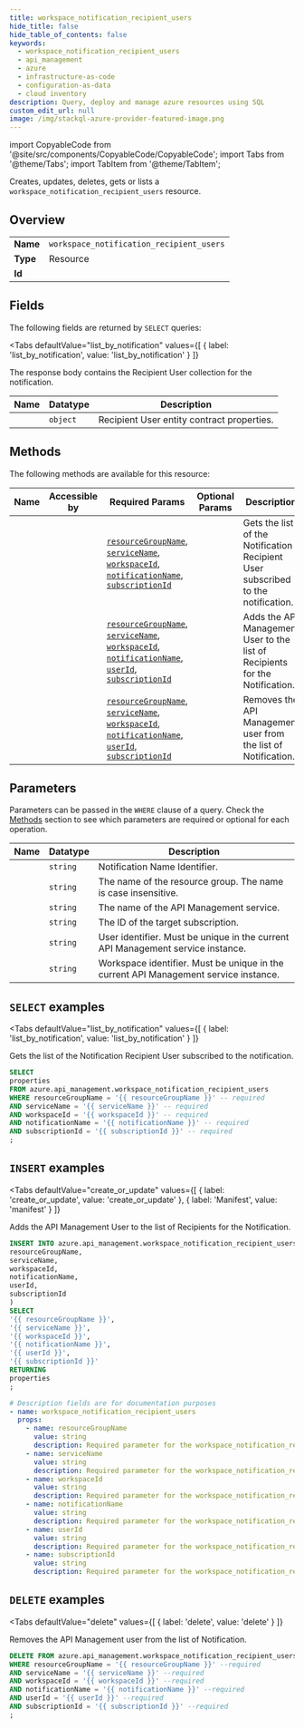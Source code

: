 ```yaml
--- 
title: workspace_notification_recipient_users
hide_title: false
hide_table_of_contents: false
keywords:
  - workspace_notification_recipient_users
  - api_management
  - azure
  - infrastructure-as-code
  - configuration-as-data
  - cloud inventory
description: Query, deploy and manage azure resources using SQL
custom_edit_url: null
image: /img/stackql-azure-provider-featured-image.png
---
```


import CopyableCode from '@site/src/components/CopyableCode/CopyableCode';
import Tabs from '@theme/Tabs';
import TabItem from '@theme/TabItem';

Creates, updates, deletes, gets or lists a <code>workspace_notification_recipient_users</code> resource.

## Overview
<table><tbody>
<tr><td><b>Name</b></td><td><code>workspace_notification_recipient_users</code></td></tr>
<tr><td><b>Type</b></td><td>Resource</td></tr>
<tr><td><b>Id</b></td><td><CopyableCode code="azure.api_management.workspace_notification_recipient_users" /></td></tr>
</tbody></table>

## Fields

The following fields are returned by `SELECT` queries:

<Tabs
    defaultValue="list_by_notification"
    values={[
        { label: 'list_by_notification', value: 'list_by_notification' }
    ]}
>
<TabItem value="list_by_notification">

The response body contains the Recipient User collection for the notification.

<table>
<thead>
    <tr>
    <th>Name</th>
    <th>Datatype</th>
    <th>Description</th>
    </tr>
</thead>
<tbody>
<tr>
    <td><CopyableCode code="properties" /></td>
    <td><code>object</code></td>
    <td>Recipient User entity contract properties.</td>
</tr>
</tbody>
</table>
</TabItem>
</Tabs>

## Methods

The following methods are available for this resource:

<table>
<thead>
    <tr>
    <th>Name</th>
    <th>Accessible by</th>
    <th>Required Params</th>
    <th>Optional Params</th>
    <th>Description</th>
    </tr>
</thead>
<tbody>
<tr>
    <td><a href="#list_by_notification"><CopyableCode code="list_by_notification" /></a></td>
    <td><CopyableCode code="select" /></td>
    <td><a href="#parameter-resourceGroupName"><code>resourceGroupName</code></a>, <a href="#parameter-serviceName"><code>serviceName</code></a>, <a href="#parameter-workspaceId"><code>workspaceId</code></a>, <a href="#parameter-notificationName"><code>notificationName</code></a>, <a href="#parameter-subscriptionId"><code>subscriptionId</code></a></td>
    <td></td>
    <td>Gets the list of the Notification Recipient User subscribed to the notification.</td>
</tr>
<tr>
    <td><a href="#create_or_update"><CopyableCode code="create_or_update" /></a></td>
    <td><CopyableCode code="insert" /></td>
    <td><a href="#parameter-resourceGroupName"><code>resourceGroupName</code></a>, <a href="#parameter-serviceName"><code>serviceName</code></a>, <a href="#parameter-workspaceId"><code>workspaceId</code></a>, <a href="#parameter-notificationName"><code>notificationName</code></a>, <a href="#parameter-userId"><code>userId</code></a>, <a href="#parameter-subscriptionId"><code>subscriptionId</code></a></td>
    <td></td>
    <td>Adds the API Management User to the list of Recipients for the Notification.</td>
</tr>
<tr>
    <td><a href="#delete"><CopyableCode code="delete" /></a></td>
    <td><CopyableCode code="delete" /></td>
    <td><a href="#parameter-resourceGroupName"><code>resourceGroupName</code></a>, <a href="#parameter-serviceName"><code>serviceName</code></a>, <a href="#parameter-workspaceId"><code>workspaceId</code></a>, <a href="#parameter-notificationName"><code>notificationName</code></a>, <a href="#parameter-userId"><code>userId</code></a>, <a href="#parameter-subscriptionId"><code>subscriptionId</code></a></td>
    <td></td>
    <td>Removes the API Management user from the list of Notification.</td>
</tr>
</tbody>
</table>

## Parameters

Parameters can be passed in the `WHERE` clause of a query. Check the [Methods](#methods) section to see which parameters are required or optional for each operation.

<table>
<thead>
    <tr>
    <th>Name</th>
    <th>Datatype</th>
    <th>Description</th>
    </tr>
</thead>
<tbody>
<tr id="parameter-notificationName">
    <td><CopyableCode code="notificationName" /></td>
    <td><code>string</code></td>
    <td>Notification Name Identifier.</td>
</tr>
<tr id="parameter-resourceGroupName">
    <td><CopyableCode code="resourceGroupName" /></td>
    <td><code>string</code></td>
    <td>The name of the resource group. The name is case insensitive.</td>
</tr>
<tr id="parameter-serviceName">
    <td><CopyableCode code="serviceName" /></td>
    <td><code>string</code></td>
    <td>The name of the API Management service.</td>
</tr>
<tr id="parameter-subscriptionId">
    <td><CopyableCode code="subscriptionId" /></td>
    <td><code>string</code></td>
    <td>The ID of the target subscription.</td>
</tr>
<tr id="parameter-userId">
    <td><CopyableCode code="userId" /></td>
    <td><code>string</code></td>
    <td>User identifier. Must be unique in the current API Management service instance.</td>
</tr>
<tr id="parameter-workspaceId">
    <td><CopyableCode code="workspaceId" /></td>
    <td><code>string</code></td>
    <td>Workspace identifier. Must be unique in the current API Management service instance.</td>
</tr>
</tbody>
</table>

## `SELECT` examples

<Tabs
    defaultValue="list_by_notification"
    values={[
        { label: 'list_by_notification', value: 'list_by_notification' }
    ]}
>
<TabItem value="list_by_notification">

Gets the list of the Notification Recipient User subscribed to the notification.

```sql
SELECT
properties
FROM azure.api_management.workspace_notification_recipient_users
WHERE resourceGroupName = '{{ resourceGroupName }}' -- required
AND serviceName = '{{ serviceName }}' -- required
AND workspaceId = '{{ workspaceId }}' -- required
AND notificationName = '{{ notificationName }}' -- required
AND subscriptionId = '{{ subscriptionId }}' -- required
;
```
</TabItem>
</Tabs>


## `INSERT` examples

<Tabs
    defaultValue="create_or_update"
    values={[
        { label: 'create_or_update', value: 'create_or_update' },
        { label: 'Manifest', value: 'manifest' }
    ]}
>
<TabItem value="create_or_update">

Adds the API Management User to the list of Recipients for the Notification.

```sql
INSERT INTO azure.api_management.workspace_notification_recipient_users (
resourceGroupName,
serviceName,
workspaceId,
notificationName,
userId,
subscriptionId
)
SELECT 
'{{ resourceGroupName }}',
'{{ serviceName }}',
'{{ workspaceId }}',
'{{ notificationName }}',
'{{ userId }}',
'{{ subscriptionId }}'
RETURNING
properties
;
```
</TabItem>
<TabItem value="manifest">

```yaml
# Description fields are for documentation purposes
- name: workspace_notification_recipient_users
  props:
    - name: resourceGroupName
      value: string
      description: Required parameter for the workspace_notification_recipient_users resource.
    - name: serviceName
      value: string
      description: Required parameter for the workspace_notification_recipient_users resource.
    - name: workspaceId
      value: string
      description: Required parameter for the workspace_notification_recipient_users resource.
    - name: notificationName
      value: string
      description: Required parameter for the workspace_notification_recipient_users resource.
    - name: userId
      value: string
      description: Required parameter for the workspace_notification_recipient_users resource.
    - name: subscriptionId
      value: string
      description: Required parameter for the workspace_notification_recipient_users resource.
```
</TabItem>
</Tabs>


## `DELETE` examples

<Tabs
    defaultValue="delete"
    values={[
        { label: 'delete', value: 'delete' }
    ]}
>
<TabItem value="delete">

Removes the API Management user from the list of Notification.

```sql
DELETE FROM azure.api_management.workspace_notification_recipient_users
WHERE resourceGroupName = '{{ resourceGroupName }}' --required
AND serviceName = '{{ serviceName }}' --required
AND workspaceId = '{{ workspaceId }}' --required
AND notificationName = '{{ notificationName }}' --required
AND userId = '{{ userId }}' --required
AND subscriptionId = '{{ subscriptionId }}' --required
;
```
</TabItem>
</Tabs>
